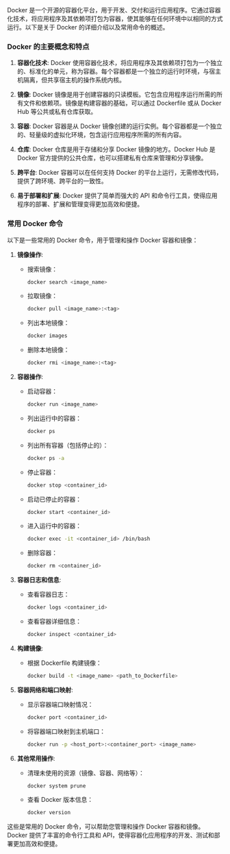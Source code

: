 Docker 是一个开源的容器化平台，用于开发、交付和运行应用程序。它通过容器化技术，将应用程序及其依赖项打包为容器，使其能够在任何环境中以相同的方式运行。以下是关于 Docker 的详细介绍以及常用命令的概述。

### Docker 的主要概念和特点

1. **容器化技术**: Docker 使用容器化技术，将应用程序及其依赖项打包为一个独立的、标准化的单元，称为容器。每个容器都是一个独立的运行时环境，与宿主机隔离，但共享宿主机的操作系统内核。

2. **镜像**: Docker 镜像是用于创建容器的只读模板。它包含应用程序运行所需的所有文件和依赖项。镜像是构建容器的基础，可以通过 Dockerfile 或从 Docker Hub 等公共或私有仓库获取。

3. **容器**: Docker 容器是从 Docker 镜像创建的运行实例。每个容器都是一个独立的、轻量级的虚拟化环境，包含运行应用程序所需的所有内容。

4. **仓库**: Docker 仓库是用于存储和分享 Docker 镜像的地方。Docker Hub 是 Docker 官方提供的公共仓库，也可以搭建私有仓库来管理和分享镜像。

5. **跨平台**: Docker 容器可以在任何支持 Docker 的平台上运行，无需修改代码，提供了跨环境、跨平台的一致性。

6. **易于部署和扩展**: Docker 提供了简单而强大的 API 和命令行工具，使得应用程序的部署、扩展和管理变得更加高效和便捷。

### 常用 Docker 命令

以下是一些常用的 Docker 命令，用于管理和操作 Docker 容器和镜像：

1. **镜像操作**:

   - 搜索镜像：

     ```sh
     docker search <image_name>
     ```

   - 拉取镜像：

     ```sh
     docker pull <image_name>:<tag>
     ```

   - 列出本地镜像：

     ```sh
     docker images
     ```

   - 删除本地镜像：

     ```sh
     docker rmi <image_name>:<tag>
     ```

2. **容器操作**:

   - 启动容器：

     ```sh
     docker run <image_name>
     ```

   - 列出运行中的容器：

     ```sh
     docker ps
     ```

   - 列出所有容器（包括停止的）：

     ```sh
     docker ps -a
     ```

   - 停止容器：

     ```sh
     docker stop <container_id>
     ```

   - 启动已停止的容器：

     ```sh
     docker start <container_id>
     ```

   - 进入运行中的容器：

     ```sh
     docker exec -it <container_id> /bin/bash
     ```

   - 删除容器：

     ```sh
     docker rm <container_id>
     ```

3. **容器日志和信息**:

   - 查看容器日志：

     ```sh
     docker logs <container_id>
     ```

   - 查看容器详细信息：

     ```sh
     docker inspect <container_id>
     ```

4. **构建镜像**:

   - 根据 Dockerfile 构建镜像：

     ```sh
     docker build -t <image_name> <path_to_Dockerfile>
     ```

5. **容器网络和端口映射**:

   - 显示容器端口映射情况：

     ```sh
     docker port <container_id>
     ```

   - 将容器端口映射到主机端口：

     ```sh
     docker run -p <host_port>:<container_port> <image_name>
     ```

6. **其他常用操作**:

   - 清理未使用的资源（镜像、容器、网络等）：

     ```sh
     docker system prune
     ```

   - 查看 Docker 版本信息：

     ```sh
     docker version
     ```

这些是常用的 Docker 命令，可以帮助您管理和操作 Docker 容器和镜像。Docker 提供了丰富的命令行工具和 API，使得容器化应用程序的开发、测试和部署更加高效和便捷。